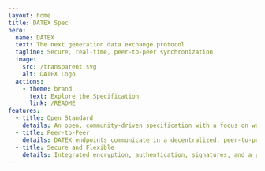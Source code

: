 ```yaml
---
layout: home
title: DATEX Spec
hero:
  name: DATEX
  text: The next generation data exchange protocol
  tagline: Secure, real-time, peer-to-peer synchronization
  image:
    src: /transparent.svg
    alt: DATEX Logo
  actions:
    - theme: brand
      text: Explore the Specification
      link: /README
features:
  - title: Open Standard
    details: An open, community-driven specification with a focus on web technologies and cross-platform support.
  - title: Peer-to-Peer
    details: DATEX endpoints communicate in a decentralized, peer-to-peer network instead of a traditional server-client model.
  - title: Secure and Flexible
    details: Integrated encryption, authentication, signatures, and a powerful type system supporting a variety of programming environments.
---
```


<MyOverview/>

<script setup>
import MyOverview from './overview.md'
</script>